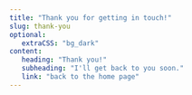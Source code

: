 ```yaml
---
title: "Thank you for getting in touch!"
slug: thank-you
optional:
   extraCSS: "bg_dark"
content:
   heading: "Thank you!"
   subheading: "I'll get back to you soon."
   link: "back to the home page"
---
```

